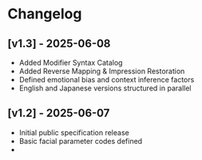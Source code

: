 # Changelog

## [v1.3] - 2025-06-08
- Added Modifier Syntax Catalog
- Added Reverse Mapping & Impression Restoration
- Defined emotional bias and context inference factors
- English and Japanese versions structured in parallel

## [v1.2] - 2025-06-07
- Initial public specification release
- Basic facial parameter codes defined
- 
